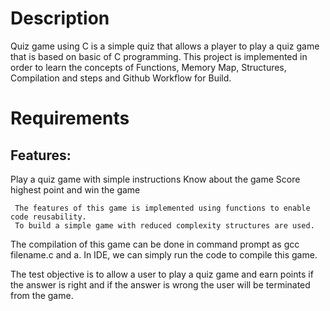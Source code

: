 <h1>Description</h1>
   Quiz game using C is a simple quiz that allows a player to play a quiz game that is based on basic of C programming. This project is implemented in order to learn the concepts of Functions, Memory Map, Structures, Compilation and steps
and Github Workflow for Build.

<h1>Requirements</h1>
 
<h2>Features:</h2>
     Play a quiz game with simple instructions
     Know about the game
     Score highest point and win the game

     The features of this game is implemented using functions to enable code reusability. 
     To build a simple game with reduced complexity structures are used.
The compilation of this game can be done in command prompt as gcc filename.c and a. In IDE, we can simply run the code to compile this game.

The test objective is to allow a user to play a quiz game and earn points if the answer is right and if the answer is wrong the user will be terminated from the game.
